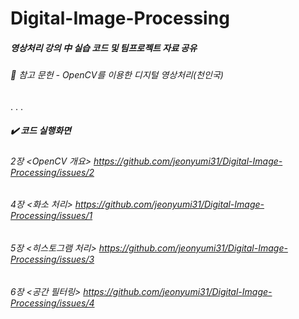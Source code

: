 # Digital-Image-Processing

##### 영상처리 강의 中 실습 코드 및 팀프로젝트 자료 공유
###### :book: 참고 문헌 - OpenCV를 이용한 디지털 영상처리(천인국)

.
.
.
##### :heavy_check_mark: 코드 실행화면
###### 2장 <OpenCV 개요> https://github.com/jeonyumi31/Digital-Image-Processing/issues/2
###### 4장 <화소 처리> https://github.com/jeonyumi31/Digital-Image-Processing/issues/1
###### 5장 <히스토그램 처리> https://github.com/jeonyumi31/Digital-Image-Processing/issues/3
###### 6장 <공간 필터링> https://github.com/jeonyumi31/Digital-Image-Processing/issues/4
